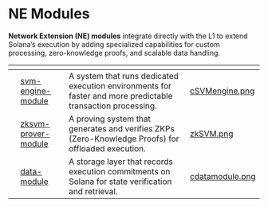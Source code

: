 # NE Modules

**Network Extension (NE) modules** integrate directly with the L1 to extend Solana’s execution by adding specialized capabilities for custom processing, zero-knowledge proofs, and scalable data handling.&#x20;

<table data-view="cards"><thead><tr><th></th><th data-type="content-ref"></th><th></th><th data-hidden data-card-cover data-type="files"></th></tr></thead><tbody><tr><td></td><td><a href="svm-engine-module/">svm-engine-module</a></td><td>A system that runs dedicated execution environments for faster and more predictable transaction processing.</td><td><a href="../../.gitbook/assets/cSVMengine.png">cSVMengine.png</a></td></tr><tr><td></td><td><a href="zksvm-prover-module/">zksvm-prover-module</a></td><td>A proving system that generates and verifies ZKPs (Zero-Knowledge Proofs) for offloaded execution.</td><td><a href="../../.gitbook/assets/zkSVM.png">zkSVM.png</a></td></tr><tr><td></td><td><a href="data-module/">data-module</a></td><td>A storage layer that records execution commitments on Solana for state verification and retrieval.</td><td><a href="../../.gitbook/assets/cdatamodule.png">cdatamodule.png</a></td></tr></tbody></table>

